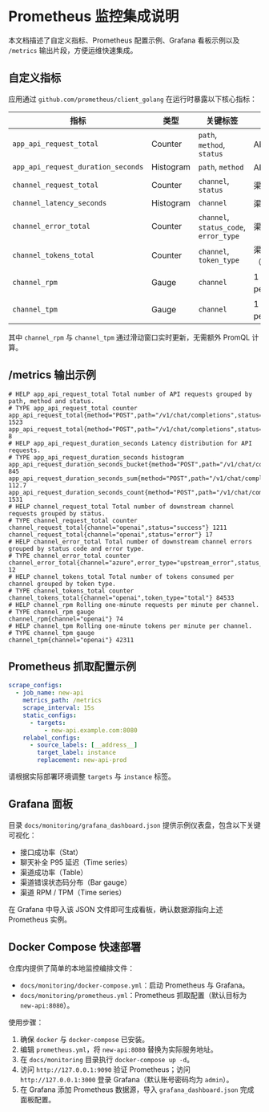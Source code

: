 # Prometheus 监控集成说明

本文档描述了自定义指标、Prometheus 配置示例、Grafana 看板示例以及 `/metrics` 输出片段，方便运维快速集成。

## 自定义指标

应用通过 `github.com/prometheus/client_golang` 在运行时暴露以下核心指标：

| 指标 | 类型 | 关键标签 | 说明 |
| --- | --- | --- | --- |
| `app_api_request_total` | Counter | `path`, `method`, `status` | API 请求次数统计 |
| `app_api_request_duration_seconds` | Histogram | `path`, `method` | API 请求延迟分布 |
| `channel_request_total` | Counter | `channel`, `status` | 渠道请求次数（成功/失败） |
| `channel_latency_seconds` | Histogram | `channel` | 渠道请求耗时分布 |
| `channel_error_total` | Counter | `channel`, `status_code`, `error_type` | 渠道错误统计 |
| `channel_tokens_total` | Counter | `channel`, `token_type` | 渠道 Token 消耗（Prompt/Completion/Total） |
| `channel_rpm` | Gauge | `channel` | 1 分钟窗口请求数（Requests per minute） |
| `channel_tpm` | Gauge | `channel` | 1 分钟窗口 Token 数（Tokens per minute） |

其中 `channel_rpm` 与 `channel_tpm` 通过滑动窗口实时更新，无需额外 PromQL 计算。

## /metrics 输出示例

```text
# HELP app_api_request_total Total number of API requests grouped by path, method and status.
# TYPE app_api_request_total counter
app_api_request_total{method="POST",path="/v1/chat/completions",status="200"} 1523
app_api_request_total{method="POST",path="/v1/chat/completions",status="500"} 8
# HELP app_api_request_duration_seconds Latency distribution for API requests.
# TYPE app_api_request_duration_seconds histogram
app_api_request_duration_seconds_bucket{method="POST",path="/v1/chat/completions",le="0.1"} 845
app_api_request_duration_seconds_sum{method="POST",path="/v1/chat/completions"} 112.7
app_api_request_duration_seconds_count{method="POST",path="/v1/chat/completions"} 1531
# HELP channel_request_total Total number of downstream channel requests grouped by status.
# TYPE channel_request_total counter
channel_request_total{channel="openai",status="success"} 1211
channel_request_total{channel="openai",status="error"} 17
# HELP channel_error_total Total number of downstream channel errors grouped by status code and error type.
# TYPE channel_error_total counter
channel_error_total{channel="azure",error_type="upstream_error",status_code="504"} 12
# HELP channel_tokens_total Total number of tokens consumed per channel grouped by token type.
# TYPE channel_tokens_total counter
channel_tokens_total{channel="openai",token_type="total"} 84533
# HELP channel_rpm Rolling one-minute requests per minute per channel.
# TYPE channel_rpm gauge
channel_rpm{channel="openai"} 74
# HELP channel_tpm Rolling one-minute tokens per minute per channel.
# TYPE channel_tpm gauge
channel_tpm{channel="openai"} 42311
```

## Prometheus 抓取配置示例

```yaml
scrape_configs:
  - job_name: new-api
    metrics_path: /metrics
    scrape_interval: 15s
    static_configs:
      - targets:
          - new-api.example.com:8080
    relabel_configs:
      - source_labels: [__address__]
        target_label: instance
        replacement: new-api-prod
```

请根据实际部署环境调整 `targets` 与 `instance` 标签。

## Grafana 面板

目录 `docs/monitoring/grafana_dashboard.json` 提供示例仪表盘，包含以下关键可视化：

 - 接口成功率（Stat）
 - 聊天补全 P95 延迟（Time series）
 - 渠道成功率（Table）
 - 渠道错误状态码分布（Bar gauge）
 - 渠道 RPM / TPM（Time series）

在 Grafana 中导入该 JSON 文件即可生成看板，确认数据源指向上述 Prometheus 实例。

## Docker Compose 快速部署

仓库内提供了简单的本地监控编排文件：

- `docs/monitoring/docker-compose.yml`：启动 Prometheus 与 Grafana。
- `docs/monitoring/prometheus.yml`：Prometheus 抓取配置（默认目标为 `new-api:8080`）。

使用步骤：

1. 确保 `docker` 与 `docker-compose` 已安装。
2. 编辑 `prometheus.yml`，将 `new-api:8080` 替换为实际服务地址。
3. 在 `docs/monitoring` 目录执行 `docker-compose up -d`。
4. 访问 `http://127.0.0.1:9090` 验证 Prometheus；访问 `http://127.0.0.1:3000` 登录 Grafana（默认账号密码均为 `admin`）。
5. 在 Grafana 添加 Prometheus 数据源，导入 `grafana_dashboard.json` 完成面板配置。
